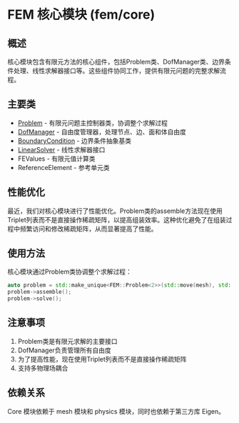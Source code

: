 # FEM 核心模块 (fem/core)

## 概述

核心模块包含有限元方法的核心组件，包括Problem类、DofManager类、边界条件处理、线性求解器接口等。这些组件协同工作，提供有限元问题的完整求解流程。

## 主要类

- [Problem](classes/Problem.md) - 有限元问题主控制器类，协调整个求解过程
- [DofManager](classes/DofManager.md) - 自由度管理器，处理节点、边、面和体自由度
- [BoundaryCondition](classes/BoundaryCondition.md) - 边界条件抽象基类
- [LinearSolver](classes/LinearSolver.md) - 线性求解器接口
- FEValues - 有限元值计算类
- ReferenceElement - 参考单元类

## 性能优化

最近，我们对核心模块进行了性能优化。Problem类的assemble方法现在使用Triplet列表而不是直接操作稀疏矩阵，以提高组装效率。这种优化避免了在组装过程中频繁访问和修改稀疏矩阵，从而显著提高了性能。

## 使用方法

核心模块通过Problem类协调整个求解过程：

```cpp
auto problem = std::make_unique<FEM::Problem<2>>(std::move(mesh), std::move(physics));
problem->assemble();
problem->solve();
```

## 注意事项

1. Problem类是有限元求解的主要接口
2. DofManager负责管理所有自由度
3. 为了提高性能，现在使用Triplet列表而不是直接操作稀疏矩阵
4. 支持多物理场耦合

## 依赖关系

Core 模块依赖于 mesh 模块和 physics 模块，同时也依赖于第三方库 Eigen。